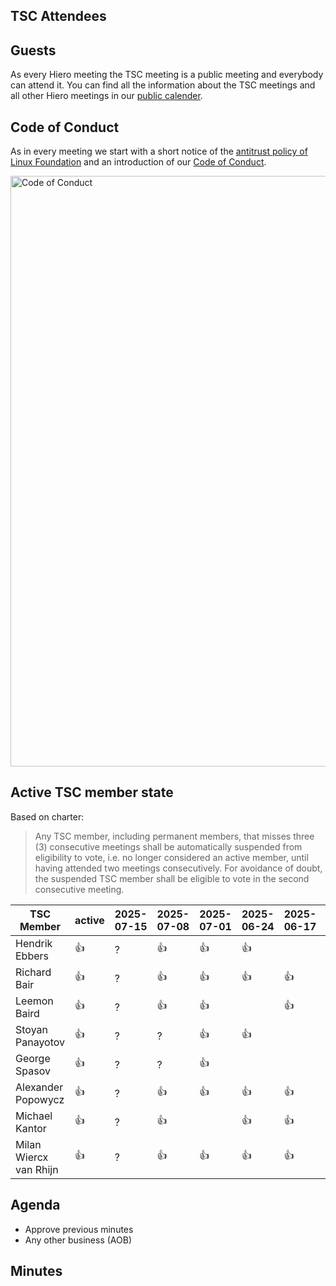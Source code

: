 ## TSC Attendees

## Guests

As every Hiero meeting the TSC meeting is a public meeting and everybody can attend it.
You can find all the information about the TSC meetings and all other Hiero meetings in our [public calender](https://zoom-lfx.platform.linuxfoundation.org/meetings/hiero?view=week).

## Code of Conduct

As in every meeting we start with a short notice of the [antitrust policy of Linux Foundation](https://www.linuxfoundation.org/legal/antitrust-policy)
and an introduction of our [Code of Conduct](https://www.lfdecentralizedtrust.org/code-of-conduct).

<img width="945" alt="Code of Conduct" src="https://github.com/user-attachments/assets/3a187bc9-65ae-461e-bb46-7ce0db8e32cf">

## Active TSC member state
Based on charter:
> Any TSC member, including permanent members, that misses three (3) consecutive meetings shall be automatically suspended from eligibility to vote, i.e. no longer considered an active member, until having attended two meetings consecutively. For avoidance of doubt, the suspended TSC member shall be eligible to vote in the second consecutive meeting.

TSC Member             | active | 2025-07-15 | 2025-07-08 | 2025-07-01 | 2025-06-24 | 2025-06-17 | 2025-06-10 | 2025-06-03 |
-----------------------|--------|------------|------------|------------|------------|------------|------------|------------|
Hendrik Ebbers         | :+1:   |  ?         | :+1:       | :+1:       | :+1:       |            | :+1:       | :+1:       |
Richard Bair           | :+1:   |  ?         | :+1:       | :+1:       | :+1:       | :+1:       | :+1:       | :+1:       |
Leemon Baird           | :+1:   |  ?         | :+1:       | :+1:       |            | :+1:       |            |            |
Stoyan Panayotov       | :+1:   |  ?         |  ?         | :+1:       | :+1:       |            | :+1:       | :+1:       |
George Spasov          | :+1:   |  ?         |  ?         | :+1:       |            |            | :+1:       | :+1:       |
Alexander Popowycz     | :+1:   |  ?         | :+1:       | :+1:       | :+1:       | :+1:       | :+1:       | :+1:       |
Michael Kantor         | :+1:   |  ?         | :+1:       |            | :+1:       | :+1:       | :+1:       |            |
Milan Wiercx van Rhijn | :+1:   |  ?         | :+1:       | :+1:       | :+1:       | :+1:       | :+1:       | :+1:       |

## Agenda

- Approve previous minutes
- Any other business (AOB)

## Minutes
